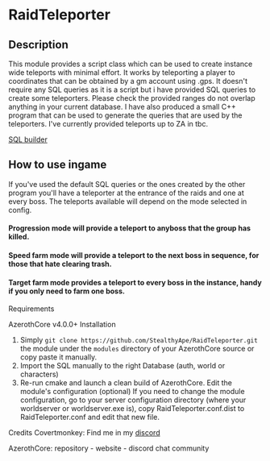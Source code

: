 # RaidTeleporter
## Description
This module provides a script class which can be used to create instance wide teleports with minimal effort.
It works by teleporting a player to coordinates that can be obtained by a gm account using .gps.
It doesn't require any SQL queries as it is a script but i have provided SQL queries to create some teleporters.
Please check the provided ranges do not overlap anything in your current database.
I have also produced a small C++ program that can be used to generate the queries that are used by the teleporters.
I've currently provided teleports up to ZA in tbc.

[SQL builder](https://github.com/StealthyApe/Raid-Teleporter-SQL-Builder/tree/main "Github page")

## How to use ingame
If you've used the default SQL queries or the ones created by the other program you'll have a teleporter at the entrance of the raids and one at every boss.
The teleports available will depend on the mode selected in config. 

#### Progression mode will provide a teleport to anyboss that the group has killed.
#### Speed farm mode will provide a teleport to the next boss in sequence, for those that hate clearing trash.
#### Target farm mode provides a teleport to every boss in the instance, handy if you only need to farm one boss.


Requirements

AzerothCore v4.0.0+
Installation
1) Simply `git clone https://github.com/StealthyApe/RaidTeleporter.git` the module under the `modules` directory of your AzerothCore source or copy paste it manually.
2) Import the SQL manually to the right Database (auth, world or characters)
3) Re-run cmake and launch a clean build of AzerothCore.
Edit the module's configuration (optional)
If you need to change the module configuration, go to your server configuration directory (where your worldserver or worldserver.exe is), copy RaidTeleporter.conf.dist to RaidTeleporter.conf and edit that new file.

Credits
Covertmonkey: Find me in my [discord](https://discord.gg/zHTqRY4EAQ "Covertmonkey's Modules") 

AzerothCore: repository - website - discord chat community
